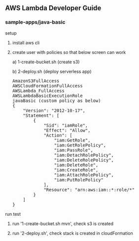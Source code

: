 ## AWS Lambda Developer Guide

### sample-apps/java-basic

setup

1. install aws cli
2. create user with policies so that below screen can work

   a) 1-create-bucket.sh (create s3)
   
   b) 2-deploy.sh (deploy serverless app)
   
   <pre>
   AmazonS3FullAccess
   AWSCloudFormationFullAccess
   AWSLambda_FullAccess
   AWSLambdaBasicExecutionRole
   javaBasic (custom policy as below)
   {
       "Version": "2012-10-17",
       "Statement": [
           {
               "Sid": "iamRole",
               "Effect": "Allow",
               "Action": [
                   "iam:GetRole",
                   "iam:GetRolePolicy",
                   "iam:PassRole",
                   "iam:DetachRolePolicy",
                   "iam:DeleteRolePolicy",
                   "iam:DeleteRole",
                   "iam:CreateRole",
                   "iam:AttachRolePolicy",
                   "iam:PutRolePolicy"
               ],
               "Resource": "arn:aws:iam::*:role/*"
           }
       ]
   }
   </pre>

run test

1. run '1-create-bucket.sh mvn', check s3 is created

2. run '2-deploy.sh', check stack is created in cloudFormation
